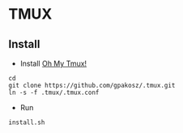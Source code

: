 # TMUX
## Install
* Install [Oh My Tmux!](https://github.com/gpakosz/.tmux)
```
cd
git clone https://github.com/gpakosz/.tmux.git
ln -s -f .tmux/.tmux.conf
```
* Run
```
install.sh
```
